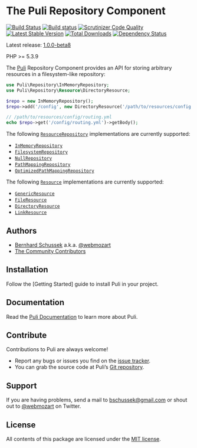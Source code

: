 The Puli Repository Component
=============================

[![Build Status](https://travis-ci.org/puli/repository.svg?branch=1.0)](https://travis-ci.org/puli/repository)
[![Build status](https://ci.appveyor.com/api/projects/status/a0g5jdtj78wv53c0/branch/1.0?svg=true)](https://ci.appveyor.com/project/webmozart/repository/branch/1.0)
[![Scrutinizer Code Quality](https://scrutinizer-ci.com/g/puli/repository/badges/quality-score.png?b=1.0)](https://scrutinizer-ci.com/g/puli/repository/?branch=1.0)
[![Latest Stable Version](https://poser.pugx.org/puli/repository/v/stable.svg)](https://packagist.org/packages/puli/repository)
[![Total Downloads](https://poser.pugx.org/puli/repository/downloads.svg)](https://packagist.org/packages/puli/repository)
[![Dependency Status](https://www.versioneye.com/php/puli:repository/1.0.0/badge.svg)](https://www.versioneye.com/php/puli:repository/1.0.0)

Latest release: [1.0.0-beta8](https://packagist.org/packages/puli/repository#1.0.0-beta8)

PHP >= 5.3.9

The [Puli] Repository Component provides an API for storing arbitrary resources
in a filesystem-like repository:

```php
use Puli\Repository\InMemoryRepository;
use Puli\Repository\Resource\DirectoryResource;

$repo = new InMemoryRepository();
$repo->add('/config', new DirectoryResource('/path/to/resources/config'));

// /path/to/resources/config/routing.yml
echo $repo->get('/config/routing.yml')->getBody();
```

The following [`ResourceRepository`] implementations are currently supported:

* [`InMemoryRepository`]
* [`FilesystemRepository`]
* [`NullRepository`]
* [`PathMappingRepository`]
* [`OptimizedPathMappingRepository`]

The following [`Resource`] implementations are currently supported:

* [`GenericResource`]
* [`FileResource`]
* [`DirectoryResource`]
* [`LinkResource`]

Authors
-------

* [Bernhard Schussek] a.k.a. [@webmozart]
* [The Community Contributors]

Installation
------------

Follow the [Getting Started] guide to install Puli in your project.

Documentation
-------------

Read the [Puli Documentation] to learn more about Puli.

Contribute
----------

Contributions to Puli are always welcome!

* Report any bugs or issues you find on the [issue tracker].
* You can grab the source code at Puli’s [Git repository].

Support
-------

If you are having problems, send a mail to bschussek@gmail.com or shout out to
[@webmozart] on Twitter.

License
-------

All contents of this package are licensed under the [MIT license].

[Puli]: http://puli.io
[Bernhard Schussek]: http://webmozarts.com
[The Community Contributors]: https://github.com/puli/repository/graphs/contributors
[Installation guide]: http://docs.puli.io/en/latest/installation.html
[Puli Documentation]: http://docs.puli.io/en/latest/index.html
[issue tracker]: https://github.com/puli/issues/issues
[Git repository]: https://github.com/puli/repository
[@webmozart]: https://twitter.com/webmozart
[MIT license]: LICENSE
[`ResourceRepository`]: http://api.puli.io/latest/class-Puli.Repository.Api.ResourceRepository.html
[`InMemoryRepository`]: http://api.puli.io/latest/class-Puli.Repository.InMemoryRepository.html
[`FilesystemRepository`]: http://api.puli.io/latest/class-Puli.Repository.FilesystemRepository.html
[`NullRepository`]: http://api.puli.io/latest/class-Puli.Repository.NullRepository.html
[`PathMappingRepository`]: http://api.puli.io/latest/class-Puli.Repository.PathMappingRepository.html
[`OptimizedPathMappingRepository`]: http://api.puli.io/latest/class-Puli.Repository.OptimizedPathMappingRepository.html
[`Resource`]: http://api.puli.io/latest/class-Puli.Repository.Api.Resource.Resource.html
[`GenericResource`]: http://api.puli.io/latest/class-Puli.Repository.Resource.GenericResource.html
[`FileResource`]: http://api.puli.io/latest/class-Puli.Repository.Resource.FileResource.html
[`DirectoryResource`]: http://api.puli.io/latest/class-Puli.Repository.Resource.DirectoryResource.html
[`LinkResource`]: http://api.puli.io/latest/class-Puli.Repository.Resource.LinkResource.html
